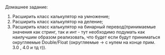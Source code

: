 Домашнее задание:

1. Расширить класс калькулятор на умножение;
2. Расширить класс калькулятор на деление;
3. Расширить класс калькулятор на бинарный перевод(принимаемые значения как стринг, так и инт - тут необходимо подумать как наилучшим образом реализовать, что будет если будут приниматься округляемые Double/Float (округляемые -> с нулем на конце прим. 3.0 , 4.0 и тд т)).